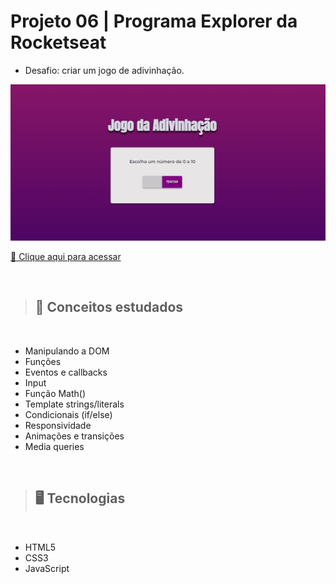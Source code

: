 # Projeto 06 | Programa Explorer da Rocketseat

- Desafio: criar um jogo de adivinhação.

<img src="./preview.png" width=550>

[🔗 Clique aqui para acessar](https://alineviana.github.io/jogo-adivinhacao/)

<br>

> ## 📝 Conceitos estudados
<br>

- Manipulando a DOM
- Funções
- Eventos e callbacks
- Input
- Função Math()
- Template strings/literals
- Condicionais (if/else)
- Responsividade
- Animações e transições
- Media queries

<br>

> ## 🖥️ Tecnologias

<br>

- HTML5  
- CSS3
- JavaScript

<br>



